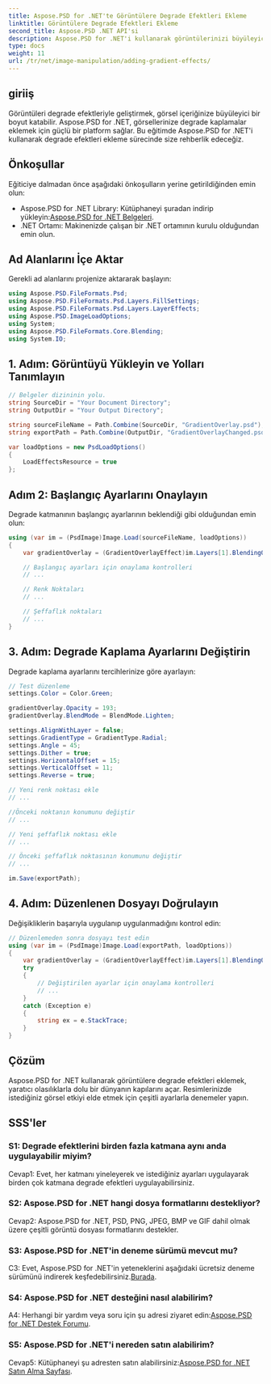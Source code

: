 ```yaml
---
title: Aspose.PSD for .NET'te Görüntülere Degrade Efektleri Ekleme
linktitle: Görüntülere Degrade Efektleri Ekleme
second_title: Aspose.PSD .NET API'si
description: Aspose.PSD for .NET'i kullanarak görüntülerinizi büyüleyici degrade efektleriyle geliştirin. Yaratıcı görsel dönüşümler için adım adım eğitimimizi takip edin.
type: docs
weight: 11
url: /tr/net/image-manipulation/adding-gradient-effects/
---
```

## giriiş

Görüntüleri degrade efektleriyle geliştirmek, görsel içeriğinize büyüleyici bir boyut katabilir. Aspose.PSD for .NET, görsellerinize degrade kaplamalar eklemek için güçlü bir platform sağlar. Bu eğitimde Aspose.PSD for .NET'i kullanarak degrade efektleri ekleme sürecinde size rehberlik edeceğiz.

## Önkoşullar

Eğiticiye dalmadan önce aşağıdaki önkoşulların yerine getirildiğinden emin olun:

-  Aspose.PSD for .NET Library: Kütüphaneyi şuradan indirip yükleyin:[Aspose.PSD for .NET Belgeleri](https://reference.aspose.com/psd/net/).
- .NET Ortamı: Makinenizde çalışan bir .NET ortamının kurulu olduğundan emin olun.

## Ad Alanlarını İçe Aktar

Gerekli ad alanlarını projenize aktararak başlayın:

```csharp
using Aspose.PSD.FileFormats.Psd;
using Aspose.PSD.FileFormats.Psd.Layers.FillSettings;
using Aspose.PSD.FileFormats.Psd.Layers.LayerEffects;
using Aspose.PSD.ImageLoadOptions;
using System;
using Aspose.PSD.FileFormats.Core.Blending;
using System.IO;
```

## 1. Adım: Görüntüyü Yükleyin ve Yolları Tanımlayın

```csharp
// Belgeler dizininin yolu.
string SourceDir = "Your Document Directory";
string OutputDir = "Your Output Directory";

string sourceFileName = Path.Combine(SourceDir, "GradientOverlay.psd");
string exportPath = Path.Combine(OutputDir, "GradientOverlayChanged.psd");

var loadOptions = new PsdLoadOptions()
{
    LoadEffectsResource = true
};
```

## Adım 2: Başlangıç Ayarlarını Onaylayın

Degrade katmanının başlangıç ayarlarının beklendiği gibi olduğundan emin olun:

```csharp
using (var im = (PsdImage)Image.Load(sourceFileName, loadOptions))
{
    var gradientOverlay = (GradientOverlayEffect)im.Layers[1].BlendingOptions.Effects[0];

    // Başlangıç ayarları için onaylama kontrolleri
    // ...

    // Renk Noktaları
    // ...

    // Şeffaflık noktaları
    // ...
}
```

## 3. Adım: Degrade Kaplama Ayarlarını Değiştirin

Degrade kaplama ayarlarını tercihlerinize göre ayarlayın:

```csharp
// Test düzenleme
settings.Color = Color.Green;

gradientOverlay.Opacity = 193;
gradientOverlay.BlendMode = BlendMode.Lighten;

settings.AlignWithLayer = false;
settings.GradientType = GradientType.Radial;
settings.Angle = 45;
settings.Dither = true;
settings.HorizontalOffset = 15;
settings.VerticalOffset = 11;
settings.Reverse = true;

// Yeni renk noktası ekle
// ...

//Önceki noktanın konumunu değiştir
// ...

// Yeni şeffaflık noktası ekle
// ...

// Önceki şeffaflık noktasının konumunu değiştir
// ...

im.Save(exportPath);
```

## 4. Adım: Düzenlenen Dosyayı Doğrulayın

Değişikliklerin başarıyla uygulanıp uygulanmadığını kontrol edin:

```csharp
// Düzenlemeden sonra dosyayı test edin
using (var im = (PsdImage)Image.Load(exportPath, loadOptions))
{
    var gradientOverlay = (GradientOverlayEffect)im.Layers[1].BlendingOptions.Effects[0];
    try
    {
        // Değiştirilen ayarlar için onaylama kontrolleri
        // ...
    }
    catch (Exception e)
    {
        string ex = e.StackTrace;
    }
}
```

## Çözüm

Aspose.PSD for .NET kullanarak görüntülere degrade efektleri eklemek, yaratıcı olasılıklarla dolu bir dünyanın kapılarını açar. Resimlerinizde istediğiniz görsel etkiyi elde etmek için çeşitli ayarlarla denemeler yapın.

## SSS'ler

### S1: Degrade efektlerini birden fazla katmana aynı anda uygulayabilir miyim?

Cevap1: Evet, her katmanı yineleyerek ve istediğiniz ayarları uygulayarak birden çok katmana degrade efektleri uygulayabilirsiniz.

### S2: Aspose.PSD for .NET hangi dosya formatlarını destekliyor?

Cevap2: Aspose.PSD for .NET, PSD, PNG, JPEG, BMP ve GIF dahil olmak üzere çeşitli görüntü dosyası formatlarını destekler.

### S3: Aspose.PSD for .NET'in deneme sürümü mevcut mu?

C3: Evet, Aspose.PSD for .NET'in yeteneklerini aşağıdaki ücretsiz deneme sürümünü indirerek keşfedebilirsiniz.[Burada](https://releases.aspose.com/).

### S4: Aspose.PSD for .NET desteğini nasıl alabilirim?

 A4: Herhangi bir yardım veya soru için şu adresi ziyaret edin:[Aspose.PSD for .NET Destek Forumu](https://forum.aspose.com/c/psd/34).

### S5: Aspose.PSD for .NET'i nereden satın alabilirim?

 Cevap5: Kütüphaneyi şu adresten satın alabilirsiniz:[Aspose.PSD for .NET Satın Alma Sayfası](https://purchase.aspose.com/buy).